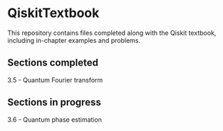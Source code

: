 # QiskitTextbook
This repository contains files completed along with the Qiskit textbook, including in-chapter examples and problems.

## Sections completed
3.5 - Quantum Fourier transform

## Sections in progress
3.6 - Quantum phase estimation